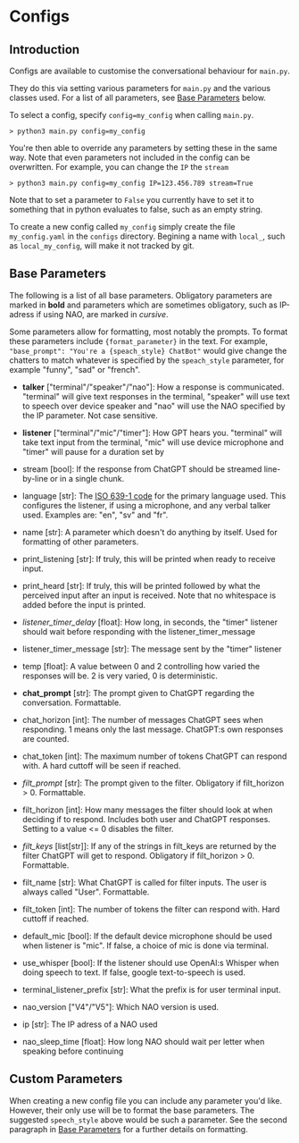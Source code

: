 # Configs

## Introduction
Configs are available to customise the conversational behaviour for `main.py`. 

They do this via setting various parameters for `main.py` and the various classes used. For a list of all parameters, see [Base Parameters](#base-parameters) below. 

To select a config, specify `config=my_config` when calling `main.py`. 
```
> python3 main.py config=my_config
```

You're then able to override any parameters by setting these in the same way. Note that even parameters not included in the config can be overwritten. For example, you can change the `IP`  the `stream` 
```
> python3 main.py config=my_config IP=123.456.789 stream=True
```
Note that to set a parameter to `False` you currently have to set it to something that in python evaluates to false, such as an empty string. 

To create a new config called `my_config` simply create the file `my_config.yaml` in the `configs` directory. Begining a name with `local_`, such as `local_my_config`, will make it not tracked by git. 

## Base Parameters

The following is a list of all base parameters. Obligatory parameters are marked in **bold** and parameters which are sometimes obligatory, such as IP-adress if using NAO, are marked in *cursive*.

Some parameters allow for formatting, most notably the prompts. To format these parameters include `{format_parameter}` in the text. For example, `"base_prompt": "You're a {speach_style} ChatBot"` would give change the chatters to match whatever is specified by the `speach_style` parameter, for example "funny", "sad" or "french".

- **talker** ["terminal"/"speaker"/"nao"]: How a response is communicated. "terminal" will give text responses in the terminal, "speaker" will use text to speech over device speaker and "nao" will use the NAO specified by the IP parameter. Not case sensitive.

- **listener** ["terminal"/"mic"/"timer"]: How GPT hears you. "terminal" will take text input from the terminal, "mic" will use device microphone and "timer" will pause for a duration set by 

- stream [bool]: If the response from ChatGPT should be streamed line-by-line or in a single chunk.

- language [str]: The [ISO 639-1 code](https://en.wikipedia.org/wiki/List_of_ISO_639-1_codes) for the primary language used. This configures the listener, if using a microphone, and any verbal talker used. Examples are: "en", "sv" and "fr". 

- name [str]: A parameter which doesn't do anything by itself. Used for formatting of other parameters.

- print_listening [str]: If truly, this will be printed when ready to receive input. 

- print_heard [str]: If truly, this will be printed followed by what the perceived input after an input is received. Note that no whitespace is added before the input is printed.

- *listener_timer_delay* [float]: How long, in seconds, the "timer" listener should wait before responding with the listener_timer_message

- listener_timer_message [str]: The message sent by the "timer" listener

- temp [float]: A value between 0 and 2 controlling how varied the responses will be. 2 is very varied, 0 is deterministic.

- **chat_prompt** [str]: The prompt given to ChatGPT regarding the conversation. Formattable. 

- chat_horizon [int]: The number of messages ChatGPT sees when responding. 1 means only the last message. ChatGPT:s own responses are counted.

- chat_token [int]: The maximum number of tokens ChatGPT can respond with. A hard cuttoff will be seen if reached.

- *filt_prompt* [str]: The prompt given to the filter. Obligatory if filt_horizon > 0. Formattable. 

- filt_horizon [int]: How many messages the filter should look at when deciding if to respond. Includes both user and ChatGPT responses. Setting to a value <= 0 disables the filter. 

- *filt_keys* [list[str]]: If any of the strings in filt_keys are returned by the filter ChatGPT will get to respond. Obligatory if filt_horizon > 0. Formattable. 

- filt_name [str]: What ChatGPT is called for filter inputs. The user is always called "User". Formattable.

- filt_token [int]: The number of tokens the filter can respond with. Hard cuttoff if reached. 

- default_mic [bool]: If the default device microphone should be used when listener is "mic". If false, a choice of mic is done via terminal.

- use_whisper [bool]: If the listener should use OpenAI:s Whisper when doing speech to text. If false, google text-to-speech is used. 

- terminal_listener_prefix [str]: What the prefix is for user terminal input.

- nao_version ["V4"/"V5"]: Which NAO version is used. 

- ip [str]: The IP adress of a NAO used

- nao_sleep_time [float]: How long NAO should wait per letter when speaking before continuing

## Custom Parameters

When creating a new config file you can include any parameter you'd like. However, their only use will be to format the base parameters. The suggested `speech_style` above would be such a parameter. See the second paragraph in [Base Parameters](#base-parameters) for a further details on formatting. 